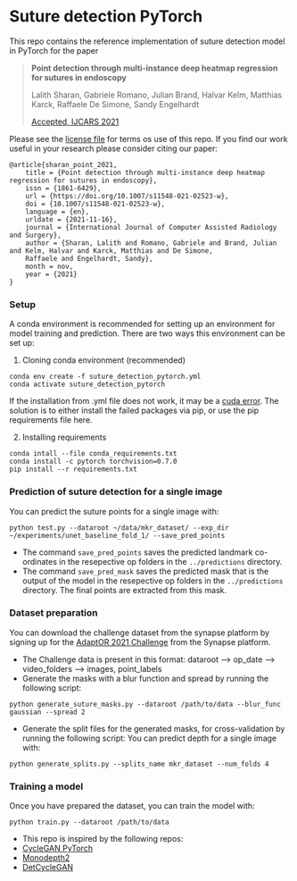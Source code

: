 # Suture detection PyTorch

This repo contains the reference implementation of suture detection model in PyTorch for the paper
> **Point detection through multi-instance deep heatmap regression for sutures in endoscopy**
>
> Lalith Sharan, Gabriele Romano, Julian Brand, Halvar Kelm, Matthias Karck, Raffaele De Simone, Sandy Engelhardt  
>
> [Accepted, IJCARS 2021](https://doi.org/10.1007/s11548-021-02523-w)

Please see the [license file](LICENSE) for terms os use of this repo.
If you find our work useful in your research please consider citing our paper:

```
@article{sharan_point_2021,
	title = {Point detection through multi-instance deep heatmap regression for sutures in endoscopy},
	issn = {1861-6429},
	url = {https://doi.org/10.1007/s11548-021-02523-w},
	doi = {10.1007/s11548-021-02523-w},
	language = {en},
	urldate = {2021-11-16},
	journal = {International Journal of Computer Assisted Radiology and Surgery},
	author = {Sharan, Lalith and Romano, Gabriele and Brand, Julian and Kelm, Halvar and Karck, Matthias and De Simone,
	Raffaele and Engelhardt, Sandy},
	month = nov,
	year = {2021}
}
```

### Setup

A conda environment is recommended for setting up an environment for model training and prediction.
There are two ways this environment can be set up:

1. Cloning conda environment (recommended)
```
conda env create -f suture_detection_pytorch.yml
conda activate suture_detection_pytorch
```
If the installation from .yml file does not work, it may be a [cuda error](https://githubmemory.com/repo/markstrefford/running-detectron2-on-windows-wsl2-rtx30xx/issues/2?page=4).
The solution is to either install the failed packages via pip, or use the pip requirements file here.

2. Installing requirements
```
conda intall --file conda_requirements.txt
conda install -c pytorch torchvision=0.7.0
pip install --r requirements.txt
```

### Prediction of suture detection for a single image

You can predict the suture points for a single image with:
```shell
python test.py --dataroot ~/data/mkr_dataset/ --exp_dir ~/experiments/unet_baseline_fold_1/ --save_pred_points
```
* The command ```save_pred_points``` saves the predicted landmark co-ordinates in the resepective op folders in the ```../predictions``` directory.
* The command ```save_pred_mask``` saves the predicted mask that is the output of the model in the resepective op folders in the ```../predictions``` directory. The final points are extracted from this mask.

### Dataset preparation

You can download the challenge dataset from the synapse platform by signing up for the [AdaptOR 2021 Challenge](https://adaptor2021.github.io/) from the Synapse platform.
* The Challenge data is present in this format: dataroot --> op_date --> video_folders --> images, point_labels
* Generate the masks with a blur function and spread by running the following script:
```shell
python generate_suture_masks.py --dataroot /path/to/data --blur_func gaussian --spread 2
```

* Generate the split files for the generated masks, for cross-validation by running the following script:
You can predict depth for a single image with:
```shell
python generate_splits.py --splits_name mkr_dataset --num_folds 4
```

### Training a model

Once you have prepared the dataset, you can train the model with:

```shell
python train.py --dataroot /path/to/data
```

* This repo is inspired by the following repos:
* [CycleGAN PyTorch](https://github.com/aitorzip/PyTorch-CycleGAN)
* [Monodepth2](https://github.com/nianticlabs/monodepth2)
* [DetCycleGAN](https://github.com/Cardio-AI/detcyclegan_pytorch/blob/main/README.md)
